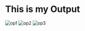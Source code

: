<h1>This is my Output </h1>
<img src="/Assignment/Images/op1.png" alt="op1">
<img src="/Assignment/Images/op2.png" alt="op2">
<img src="/Assignment/Images/op3.png" alt="op3">